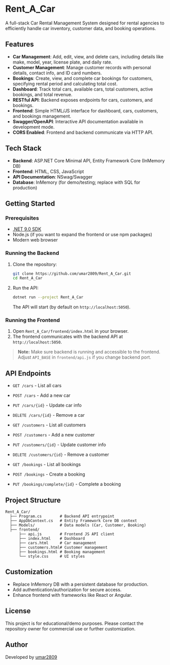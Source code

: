 # Rent_A_Car

A full-stack Car Rental Management System designed for rental agencies to efficiently handle car inventory, customer data, and booking operations.

## Features

- **Car Management**: Add, edit, view, and delete cars, including details like make, model, year, license plate, and daily rate.
- **Customer Management**: Manage customer records with personal details, contact info, and ID card numbers.
- **Bookings**: Create, view, and complete car bookings for customers, specifying rental period and calculating total cost.
- **Dashboard**: Track total cars, available cars, total customers, active bookings, and total revenue.
- **RESTful API**: Backend exposes endpoints for cars, customers, and bookings.
- **Frontend**: Simple HTML/JS interface for dashboard, cars, customers, and bookings management.
- **Swagger/OpenAPI**: Interactive API documentation available in development mode.
- **CORS Enabled**: Frontend and backend communicate via HTTP API.

## Tech Stack

- **Backend**: ASP.NET Core Minimal API, Entity Framework Core (InMemory DB)
- **Frontend**: HTML, CSS, JavaScript
- **API Documentation**: NSwag/Swagger
- **Database**: InMemory (for demo/testing; replace with SQL for production)

## Getting Started

### Prerequisites

- [.NET 9.0 SDK](https://dotnet.microsoft.com/download/dotnet/9.0)
- Node.js (if you want to expand the frontend or use npm packages)
- Modern web browser

### Running the Backend

1. Clone the repository:
    ```sh
    git clone https://github.com/umar2809/Rent_A_Car.git
    cd Rent_A_Car
    ```

2. Run the API:
    ```sh
    dotnet run --project Rent_A_Car
    ```
    The API will start (by default on `http://localhost:5050`).

### Running the Frontend

1. Open `Rent_A_Car/frontend/index.html` in your browser.
2. The frontend communicates with the backend API at `http://localhost:5050`.

> **Note:** Make sure backend is running and accessible to the frontend. Adjust `API_BASE` in `frontend/api.js` if you change backend port.

## API Endpoints

- `GET /cars` - List all cars
- `POST /cars` - Add a new car
- `PUT /cars/{id}` - Update car info
- `DELETE /cars/{id}` - Remove a car

- `GET /customers` - List all customers
- `POST /customers` - Add a new customer
- `PUT /customers/{id}` - Update customer info
- `DELETE /customers/{id}` - Remove a customer

- `GET /bookings` - List all bookings
- `POST /bookings` - Create a booking
- `PUT /bookings/complete/{id}` - Complete a booking

## Project Structure

```
Rent_A_Car/
  ├── Program.cs        # Backend API entrypoint
  ├── AppDbContext.cs   # Entity Framework Core DB context
  ├── Models/           # Data models (Car, Customer, Booking)
  ├── frontend/
      ├── api.js        # Frontend JS API client
      ├── index.html    # Dashboard
      ├── cars.html     # Car management
      ├── customers.html# Customer management
      ├── bookings.html # Booking management
      └── style.css     # UI styles
```

## Customization

- Replace InMemory DB with a persistent database for production.
- Add authentication/authorization for secure access.
- Enhance frontend with frameworks like React or Angular.

## License

This project is for educational/demo purposes. Please contact the repository owner for commercial use or further customization.

## Author

Developed by [umar2809](https://github.com/umar2809)
